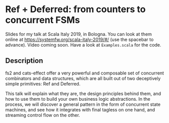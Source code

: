 # Ref + Deferred: from counters to concurrent FSMs

Slides for my talk at Scala Italy 2019, in Bologna. You can look at them online at https://systemfw.org/scala-italy-2019/#/ (use the spacebar to advance). Video coming soon. Have a look at `Examples.scala` for the code.

## Description


fs2 and cats-effect offer a very powerful and composable set of concurrent combinators and data structures, which are all built out of two deceptively simple primitives: Ref and Deferred.

This talk will explain what they are, the design principles behind them, and how to use them to build your own business logic abstractions. In the process, we will discover a general pattern in the form of concurrent state machines, and see how it integrates with final tagless on one hand, and streaming control flow on the other.
